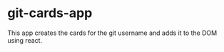 # git-cards-app
This app creates the cards for the git username and adds it to the DOM using react.
